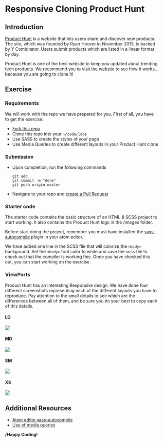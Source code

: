 # Responsive Cloning Product Hunt

## Introduction

[Product Hunt](https://www.producthunt.com/) is a website that lets users share and discover new products. The site, which was founded by Ryan Hoover in November 2013, is backed by Y Combinator. Users submit products which are listed in a linear format by day.

Product Hunt is one of the best website to keep you updated about trending tech products. We recommend you to [visit the website](https://www.producthunt.com/) to see how it works... because you are going to clone it!

## Exercise

### Requirements

We will work with the repo we have prepared for you. First of all, you have to get the exercise:

- [Fork this repo](https://guides.github.com/activities/forking/)
- Clone this repo into your `~/code/labs`
- Use SASS to create the styles of your page
- Use Media Queries to create different layouts in your Product Hunt clone

### Submission

- Upon completion, run the following commands

	```
  git add .
  git commit -m "done"
  git push origin master
  ```

- Navigate to your repo and [create a Pull Request](https://help.github.com/articles/creating-a-pull-request/)

### Starter code

The starter code contains the basic structure of an HTML & SCSS project to start working. It also contains the Product Hunt logo in the /images folder.

Before start doing the project, remember you must have installed the [sass-autocompile](https://atom.io/packages/sass-autocompile) plugin in your atom editor.

We have added one line in the SCSS file that will colorize the `<body>` background. Set the `<body>` font color to white and save the scss file to check out that the compiler is working fine. Once you have checked this out, you can start working on the exercise.

### ViewPorts

Product Hunt has an interesting Responsive design. We have done four different screenshots representing each of the different layouts you have to reproduce. Pay attention to the small details to see which are the differences between all of them, and be sure you do your best to copy each of this details.

#### LG
![](https://i.imgur.com/IrOCbjL.png)

#### MD
![](https://i.imgur.com/nDVp2dv.png)

#### SM
![](https://i.imgur.com/uudBk5K.png)

#### XS
![](https://i.imgur.com/s8FpbyH.png)

## Additional Resources

- [Atom editor sass-autocompile](https://atom.io/packages/sass-autocompile)
- [Use of media queries](https://developer.mozilla.org/en-US/docs/Web/CSS/Media_Queries/Using_media_queries)

**/Happy Coding!**
